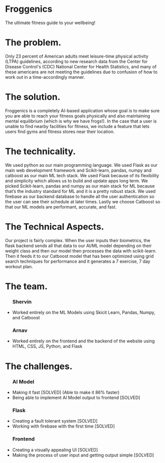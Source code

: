 # Froggenics
The ultimate fitness guide to your wellbeing!
# The problem.
Only 23 percent of American adults meet leisure-time physical activity (LTPA) guidelines, according to new research data from the Center for Disease Control's (CDC) National Center for Health Statistics, and many of these americans are not meeting the guidelines due to confusion of how to work out in a time-accordingly manner.
# The solution.
Froggenics is a completely AI-based application whose goal is to make sure you are able to reach your fitness goals physically and also maintaining mental equilibrium (which is why we have frogs!). In the case that a user is unable to find nearby facilities for fitness, we include a feature that lets users find gyms and fitness stores near their location.
# The technicality.
We used python as our main programming language. We used Flask as our main web development framework and Scikit-learn, pandas, numpy and catboost as our main ML tech stack. We used Flask because of its flexibility and simplicity which allows us to build and update apps long term. We picked Scikit-learn, pandas and numpy as our main stack for ML because that’s the industry standard for ML and it is a pretty robust stack. We used firebase as our backend database to handle all the user authentication so the user can see their schedule at later times. Lastly we choose Catboost so that our ML models are performant, accurate, and fast. 
# The Technical Aspects.
Our project is fairly complex. When the user inputs their biometrics, the flask backend sends all that data to our AI/ML model depending on their weight class and then our model then processes the data with scikit-learn. Then it feeds it to our Catboost model that has been optimized using grid search techniques for performance and it generates a 7 exercise, 7 day workout plan.
# The team.
<ul><h3>Shervin</h3>
<li>Worked entirely on the ML Models using Skicit Learn, Pandas, Numpy, and Catboost</li>
</ul>
<ul><h3>Arnav</h3>
<li>Worked entirely on the frontend and the backend of the website using HTML, CSS, JS, Python, and Flask</li>
</ul>
<h1>The challenges.</h1>
<ul><h3>AI Model</h3>
<li>Making it fast [SOLVED] (Able to make it 86% faster)</li>
<li>Being able to implement AI Model output to frontend [SOLVED]</li>
</ul>
<ul><h3>Flask</h3>
<li>Creating a fault tolerant system [SOLVED]</li>
<li>Working with firebase with the first time [SOLVED]</li>
</ul>
<ul><h3>Frontend</h3>
<li>Creating a visually appealing UI [SOLVED]</li>
<li>Making the process of user input and getting output simple [SOLVED]</li>
</ul>

